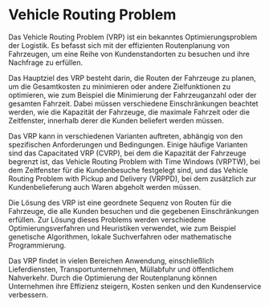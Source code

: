 # Vehicle Routing Problem

Das Vehicle Routing Problem (VRP) ist ein bekanntes Optimierungsproblem der Logistik. Es befasst sich mit der effizienten Routenplanung von Fahrzeugen, um eine Reihe von Kundenstandorten zu besuchen und ihre Nachfrage zu erfüllen.

Das Hauptziel des VRP besteht darin, die Routen der Fahrzeuge zu planen, um die Gesamtkosten zu minimieren oder andere Zielfunktionen zu optimieren, wie zum Beispiel die Minimierung der Fahrzeuganzahl oder der gesamten Fahrzeit. Dabei müssen verschiedene Einschränkungen beachtet werden, wie die Kapazität der Fahrzeuge, die maximale Fahrzeit oder die Zeitfenster, innerhalb derer die Kunden beliefert werden müssen.

Das VRP kann in verschiedenen Varianten auftreten, abhängig von den spezifischen Anforderungen und Bedingungen. Einige häufige Varianten sind das Capacitated VRP (CVRP), bei dem die Kapazität der Fahrzeuge begrenzt ist, das Vehicle Routing Problem with Time Windows (VRPTW), bei dem Zeitfenster für die Kundenbesuche festgelegt sind, und das Vehicle Routing Problem with Pickup and Delivery (VRPPD), bei dem zusätzlich zur Kundenbelieferung auch Waren abgeholt werden müssen.

Die Lösung des VRP ist eine geordnete Sequenz von Routen für die Fahrzeuge, die alle Kunden besuchen und die gegebenen Einschränkungen erfüllen. Zur Lösung dieses Problems werden verschiedene Optimierungsverfahren und Heuristiken verwendet, wie zum Beispiel genetische Algorithmen, lokale Suchverfahren oder mathematische Programmierung.

Das VRP findet in vielen Bereichen Anwendung, einschließlich Lieferdiensten, Transportunternehmen, Müllabfuhr und öffentlichem Nahverkehr. Durch die Optimierung der Routenplanung können Unternehmen ihre Effizienz steigern, Kosten senken und den Kundenservice verbessern.